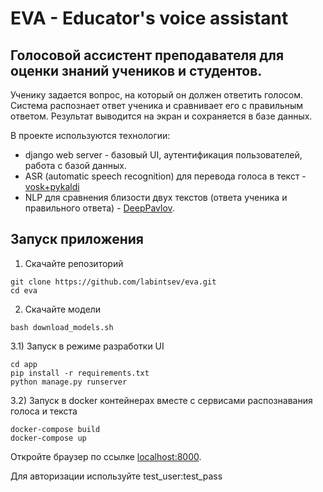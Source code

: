 # EVA - Educator's voice assistant

## Голосовой ассистент преподавателя для оценки знаний учеников и студентов.
Ученику задается вопрос, на который он должен ответить голосом. 
Система распознает ответ ученика и сравнивает его с правильным ответом. 
Результат выводится на экран и сохраняется в базе данных.   

В проекте используются технологии:  
* django web server - базовый UI, аутентификация пользователей, работа с базой данных.  
* ASR (automatic speech recognition) для перевода голоса в текст - [vosk+pykaldi](https://alphacephei.com/vosk/server)
* NLP для сравнения близости двух текстов (ответа ученика и правильного ответа) - [DeepPavlov](https://deeppavlov.ai/).


## Запуск приложения

1) Скачайте репозиторий  
```commandline
git clone https://github.com/labintsev/eva.git
cd eva
```   

2) Скачайте модели 
```commandline
bash download_models.sh
```

3.1) Запуск в режиме разработки UI  
```commandline
cd app  
pip install -r requirements.txt  
python manage.py runserver 
``` 

3.2) Запуск в docker контейнерах вместе с сервисами распознавания голоса и текста  
```commandline
docker-compose build  
docker-compose up
``` 

Откройте браузер по ссылке [localhost:8000](127.0.0.1:8000).  

Для авторизации используйте test_user:test_pass  

